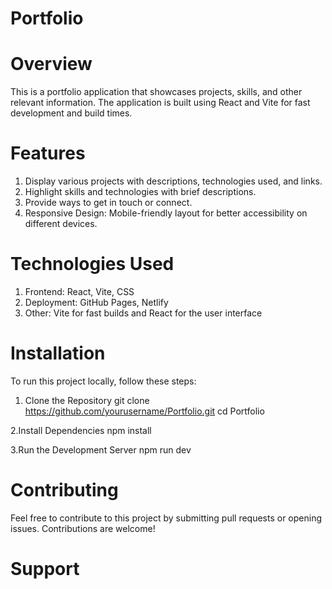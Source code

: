 # Portfolio

# Overview
This is a portfolio application that showcases projects, skills, and other relevant information. The application is built using React and Vite for fast development and build times.

# Features
1. Display various projects with descriptions, technologies used, and links.
2. Highlight skills and technologies with brief descriptions.
3. Provide ways to get in touch or connect.
4. Responsive Design: Mobile-friendly layout for better accessibility on different devices.

# Technologies Used
1. Frontend: React, Vite, CSS
2. Deployment: GitHub Pages, Netlify
3. Other: Vite for fast builds and React for the user interface

# Installation
To run this project locally, follow these steps:

1. Clone the Repository
git clone https://github.com/yourusername/Portfolio.git
cd Portfolio

2.Install Dependencies
npm install 

3.Run the Development Server
npm run dev

# Contributing
Feel free to contribute to this project by submitting pull requests or opening issues. Contributions are welcome!

# Support
